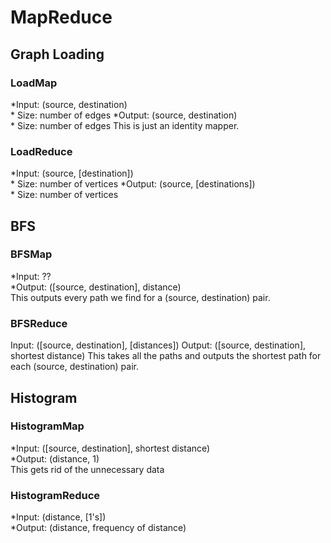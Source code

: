 MapReduce
=========

## Graph Loading
### LoadMap
*Input: (source, destination)  
    * Size: number of edges
*Output: (source, destination)   
    * Size: number of edges
This is just an identity mapper.

### LoadReduce
*Input: (source, [destination])  
    * Size: number of vertices
*Output: (source, [destinations])  
    * Size: number of vertices

## BFS
### BFSMap  
*Input: ??  
*Output: ([source, destination], distance)  
This outputs every path we find for a (source, destination) pair.
### BFSReduce
Input: ([source, destination], [distances])
Output: ([source, destination], shortest distance)
This takes all the paths and outputs the shortest path for each (source, destination) pair.

## Histogram
### HistogramMap
*Input: ([source, destination], shortest distance)  
*Output: (distance, 1)  
This gets rid of the unnecessary data
### HistogramReduce
*Input: (distance, [1's])  
*Output: (distance, frequency of distance)
